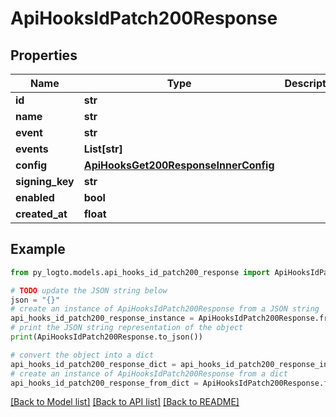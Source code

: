 # ApiHooksIdPatch200Response


## Properties

Name | Type | Description | Notes
------------ | ------------- | ------------- | -------------
**id** | **str** |  | 
**name** | **str** |  | 
**event** | **str** |  | 
**events** | **List[str]** |  | 
**config** | [**ApiHooksGet200ResponseInnerConfig**](ApiHooksGet200ResponseInnerConfig.md) |  | 
**signing_key** | **str** |  | 
**enabled** | **bool** |  | 
**created_at** | **float** |  | 

## Example

```python
from py_logto.models.api_hooks_id_patch200_response import ApiHooksIdPatch200Response

# TODO update the JSON string below
json = "{}"
# create an instance of ApiHooksIdPatch200Response from a JSON string
api_hooks_id_patch200_response_instance = ApiHooksIdPatch200Response.from_json(json)
# print the JSON string representation of the object
print(ApiHooksIdPatch200Response.to_json())

# convert the object into a dict
api_hooks_id_patch200_response_dict = api_hooks_id_patch200_response_instance.to_dict()
# create an instance of ApiHooksIdPatch200Response from a dict
api_hooks_id_patch200_response_from_dict = ApiHooksIdPatch200Response.from_dict(api_hooks_id_patch200_response_dict)
```
[[Back to Model list]](../README.md#documentation-for-models) [[Back to API list]](../README.md#documentation-for-api-endpoints) [[Back to README]](../README.md)


